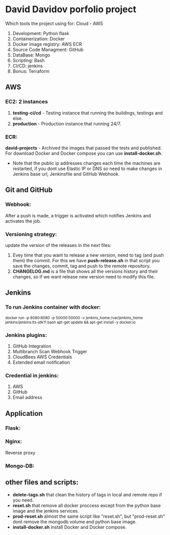 # David Davidov porfolio project 
Which tools the project using for: Cloud - AWS
1. Development: Python flask
2. Containerization: Docker
3. Docker image registry: AWS ECR
4. Source Code Managment: GitHub
5. DataBase: Mongo
6. Scripting: Bash
7. CI/CD: jenkins
8. Bonus: Terraform

## AWS 
### EC2: 2 instances
1. **testing-ci/cd** - Testing instance that running the buildings, testings and else.
2. **production** - Production instance that running 24/7.

### ECR: 
**david-projects** - Archived the images that passed the tests and published.
For download Docker and Docker compose you can use **install-docker.sh**.

* Note that the public ip addresses changes each time the machines are restarted, if you dont use Elastic IP or DNS so need to make changes in Jenkins base url, Jenkinsfile and GitHub Webhook.

## Git and GitHub
### Webhook: 
After a push is made, a trigger is activated which notifies Jenkins and activates the job.
### Versioning strategy: 
update the version of the releases in the next files:
1. Evey time that you want to release a new version, need to tag (and push them) the commit. For this we have **push-release.sh** in that script you save the changes, commit, tag and push to the remote repository.
2. **CHANGELOG.md** is a file that shows all the versions history and their changes, so if we want release new version need to modify this file.

## Jenkins 
### To run Jenkins container with docker:
<sup>docker run -p 8080:8080 -p 50000:50000 -v jenkins_home:/var/jenkins_home jenkins/jenkins:lts-jdk11 bash apt-get update && apt-get install -y docker.io</sup>

### Jenkins plugins:
1. GitHub Integration
2. Multibranch Scan Webhook Trigger
3. CloudBees AWS Credentials
4. Extended email notification

### Credential in jenkins:
1. AWS
2. GitHub
3. Email address

## Application 
### Flask:

### Nginx:
Reverse proxy

### Mongo-DB:

## other files and scripts:
* **delete-tags.sh** that clean the history of tags in local and remote repo if you need.
* **reset.sh** that remove all docker proccess except from the python base image and the jenkins services.
* **prod-reset.sh** almost the same script like "reset.sh", but "prod-reset.sh" dont remove the mongodb volume and python base image.
* **install-docker.sh** install Docker and Docker compose.